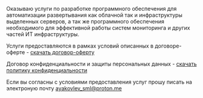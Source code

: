 Оказываю услуги по разработке программного обеспечения для автоматизации развертывания как облачной так и инфраструктуры выделенных серверов, а так же программного обеспечения необходимого для эффективной работы систем мониторинга и других частей ИТ инфраструктуры.

Услуги предоставляются в рамках условий описанных в договоре-оферте - [скачать договор-оферту](https://github.com/sybertuk/sybertuk.github.io/files/14811289/-.pdf)

Договор конфиденциальности и защиты персональных данных - [скачать политику конфиденциальности](https://github.com/sybertuk/sybertuk.github.io/files/14811292/default.pdf)

Если вы согласны с условиями предоставления услуг прошу писать на электроную почту ayakovlev_sml@proton.me 
